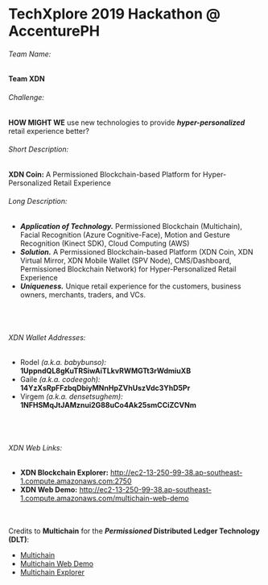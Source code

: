 # TechXplore 2019 Hackathon @ AccenturePH

###### Team Name:  
**Team XDN**


###### Challenge:
**HOW MIGHT WE** use new technologies to provide **_hyper-personalized_** retail experience better?


###### Short Description:
**XDN Coin:** A Permissioned Blockchain-based Platform for Hyper-Personalized Retail Experience


###### Long Description:
- **_Application of Technology._** Permissioned Blockchain (Multichain), Facial Recognition (Azure Cognitive-Face), Motion and Gesture Recognition (Kinect SDK), Cloud Computing (AWS)
- **_Solution._** A Permissioned Blockchain-based Platform (XDN Coin, XDN Virtual Mirror, XDN Mobile Wallet (SPV Node), CMS/Dashboard, Permissioned Blockchain Network) for Hyper-Personalized Retail Experience
- **_Uniqueness._** Unique retail experience for the customers, business owners, merchants, traders, and VCs.

<br /><br />
###### XDN Wallet Addresses:
- Rodel _(a.k.a. babybunso):_ **1UppndQL8gKuTRSiwAiTLkvRWMGTt3rWdmiuXB**
- Gaile _(a.k.a. codeegoh):_ **14YzXsRpFFzbqDbiyMNnHpZVhUszVdc3YhD5Pr**
- Virgem _(a.k.a. densetsughem):_ **1NFHSMqJtJAMznui2G88uCo4Ak25smCCiZCVNm**

<br /><br />
###### XDN Web Links:
- **XDN Blockchain Explorer:** <a href="http://ec2-13-250-99-38.ap-southeast-1.compute.amazonaws.com:2750">http://ec2-13-250-99-38.ap-southeast-1.compute.amazonaws.com:2750</a>
- **XDN Web Demo:** <a href="http://ec2-13-250-99-38.ap-southeast-1.compute.amazonaws.com/multichain-web-demo/">http://ec2-13-250-99-38.ap-southeast-1.compute.amazonaws.com/multichain-web-demo</a>

<br /><br />Credits to **Multichain** for the **_Permissioned_ Distributed Ledger Technology (DLT)**:
- <a href="https://www.multichain.com">Multichain</a><br />
- <a href="https://github.com/MultiChain/multichain-web-demo">Multichain Web Demo</a><br />
- <a href="https://github.com/MultiChain/multichain-explorer">Multichain Explorer</a><br />


